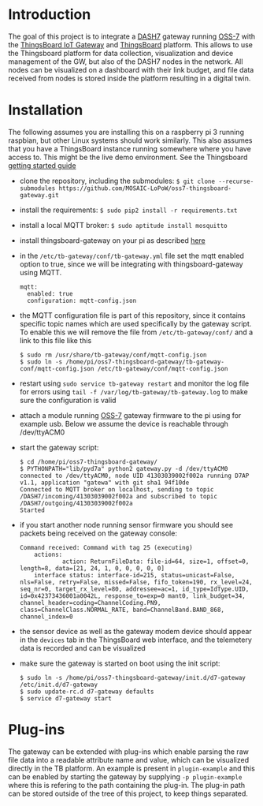 # Introduction

The goal of this project is to integrate a [DASH7](http://www.dash7-alliance.org/) gateway running [OSS-7](http://mosaic-lopow.github.io/dash7-ap-open-source-stack/)
 with the [ThingsBoard IoT Gateway](https://github.com/thingsboard/thingsboard-gateway) and [ThingsBoard](https://github.com/thingsboard/thingsboard) platform. This allows to use the Thingsboard platform for data collection, visualization and device management
 of the GW, but also of the DASH7 nodes in the network. All nodes can be visualized on a dashboard with their link budget, and file data received from nodes is stored 
 inside the platform resulting in a digital twin.

# Installation

The following assumes you are installing this on a raspberry pi 3 running raspbian, but other Linux systems should work similarly.
This also assumes that you have a ThingsBoard instance running somewhere where you have access to. This might be the live demo environment.
See the Thingsboard [getting started guide](https://thingsboard.io/docs/getting-started-guides/helloworld/)

- clone the repository, including the submodules: `$ git clone --recurse-submodules https://github.com/MOSAIC-LoPoW/oss7-thingsboard-gateway.git`
- install the requirements: `$ sudo pip2 install -r requirements.txt`
- install a local MQTT broker: `$ sudo aptitude install mosquitto`
- install thingsboard-gateway on your pi as described [here](https://thingsboard.io/docs/iot-gateway/install/rpi/)
- in the `/etc/tb-gateway/conf/tb-gateway.yml` file set the mqtt enabled option to true, since we will be integrating with thingsboard-gateway using MQTT.
    ```
    mqtt:
      enabled: true
      configuration: mqtt-config.json
    ```
- the MQTT configuration file is part of this repository, since it contains specific topic names which are used specifically by the gateway script.
To enable this we will remove the file from `/etc/tb-gateway/conf/` and a link to this file like this
    ```
    $ sudo rm /usr/share/tb-gateway/conf/mqtt-config.json
    $ sudo ln -s /home/pi/oss7-thingsboard-gateway/tb-gateway-conf/mqtt-config.json /etc/tb-gateway/conf/mqtt-config.json
    
    ```
- restart using `sudo service tb-gateway restart` and monitor the log file for errors using `tail -f /var/log/tb-gateway/tb-gateway.log` to make sure the configuration is valid
- attach a module running [OSS-7](http://mosaic-lopow.github.io/dash7-ap-open-source-stack/) gateway firmware to the pi using for example usb. Below we assume the device is reachable through /dev/ttyACM0

- start the gateway script:
    ```
    $ cd /home/pi/oss7-thingsboard-gateway/ 
    $ PYTHONPATH="lib/pyd7a" python2 gateway.py -d /dev/ttyACM0
    connected to /dev/ttyACM0, node UID 41303039002f002a running D7AP v1.1, application "gatewa" with git sha1 94f10de
    Connected to MQTT broker on localhost, sending to topic /DASH7/incoming/41303039002f002a and subscribed to topic /DASH7/outgoing/41303039002f002a
    Started
    ```
- if you start another node running sensor firmware you should see packets being received on the gateway console:
    ```
    Command received: Command with tag 25 (executing)
        actions:
                action: ReturnFileData: file-id=64, size=1, offset=0, length=8, data=[21, 24, 1, 0, 0, 0, 0, 0]
        interface status: interface-id=215, status=unicast=False, nls=False, retry=False, missed=False, fifo_token=190, rx_level=24, seq_nr=0, target_rx_level=80, addressee=ac=1, id_type=IdType.UID, id=0x42373436001a0042L, response_to=exp=0 mant0, link_budget=34, channel_header=coding=ChannelCoding.PN9, class=ChannelClass.NORMAL_RATE, band=ChannelBand.BAND_868, channel_index=0
    ```
- the sensor device as well as the gateway modem device should appear in the `devices` tab in the ThingsBoard web interface, and the telemetery data is recorded and can be visualized
- make sure the gateway is started on boot using the init script:
    ```
    $ sudo ln -s /home/pi/oss7-thingsboard-gateway/init.d/d7-gateway /etc/init.d/d7-gateway
    $ sudo update-rc.d d7-gateway defaults
    $ service d7-gateway start
    ```

# Plug-ins

The gateway can be extended with plug-ins which enable parsing the raw file data into a readable attribute name and value,
which can be visualized directly in the TB platform. An example is present in `plugin-example` and this can be enabled by starting the gateway
by supplying `-p plugin-example` where this is refering to the path containing the plug-in. The plug-in path can be stored outside of the
 tree of this project, to keep things separated. 